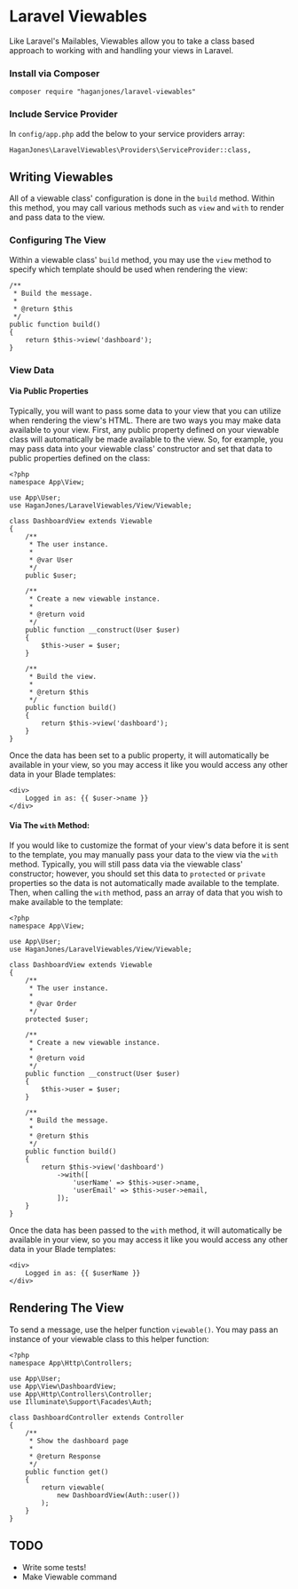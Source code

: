 # Laravel Viewables
Like Laravel's Mailables, Viewables allow you to take a
class based approach to working with and handling your
views in Laravel.

### Install via Composer
```
composer require "haganjones/laravel-viewables"
```

### Include Service Provider
In `config/app.php` add the below to your service providers array:
```
HaganJones\LaravelViewables\Providers\ServiceProvider::class,
```

## Writing Viewables

All of a viewable class' configuration is done in the `build` method. 
Within this method, you may call various methods such as `view` and
`with` to render and pass data to the view.

### Configuring The View

Within a viewable class' `build` method, you may use the `view` method
to specify which template should be used when rendering the view:

```
/**
 * Build the message.
 *
 * @return $this
 */
public function build()
{
    return $this->view('dashboard');
}
```

### View Data

#### Via Public Properties

Typically, you will want to pass some data to your view that you can utilize
when rendering the view's HTML. There are two ways you may make data
available to your view. First, any public property defined on your
viewable class will automatically be made available to the view.
So, for example, you may pass data into your viewable class'
constructor and set that data to public properties defined
on the class:

```
<?php
namespace App\View;
 
use App\User;
use HaganJones/LaravelViewables/View/Viewable;
 
class DashboardView extends Viewable
{
    /**
     * The user instance.
     *
     * @var User
     */
    public $user;
 
    /**
     * Create a new viewable instance.
     *
     * @return void
     */
    public function __construct(User $user)
    {
        $this->user = $user;
    }
 
    /**
     * Build the view.
     *
     * @return $this
     */
    public function build()
    {
        return $this->view('dashboard');
    }
}
```

Once the data has been set to a public property, it will automatically
be available in your view, so you may access it like you would
access any other data in your Blade templates:

```
<div>
    Logged in as: {{ $user->name }}
</div>
```
#### Via The `with` Method:

If you would like to customize the format of your view's data before it is
sent to the template, you may manually pass your data to the view via
the `with` method. Typically, you will still pass data via the
viewable class' constructor; however, you should set this
data to `protected` or `private` properties so the data
is not automatically made available to the template.
Then, when calling the `with` method, pass an
array of data that you wish to make available
to the template:

```
<?php
namespace App\View;
 
use App\User;
use HaganJones/LaravelViewables/View/Viewable;
 
class DashboardView extends Viewable
{
    /**
     * The user instance.
     *
     * @var Order
     */
    protected $user;
 
    /**
     * Create a new viewable instance.
     *
     * @return void
     */
    public function __construct(User $user)
    {
        $this->user = $user;
    }
 
    /**
     * Build the message.
     *
     * @return $this
     */
    public function build()
    {
        return $this->view('dashboard')
            ->with([
                'userName' => $this->user->name,
                'userEmail' => $this->user->email,
            ]);
    }
}
```
Once the data has been passed to the `with` method, it will automatically be available
in your view, so you may access it like you would access any other data in your
Blade templates:

```
<div>
    Logged in as: {{ $userName }}
</div>
```

## Rendering The View

To send a message, use the helper function `viewable()`. You may pass an
instance of your viewable class to this helper function:

```
<?php
namespace App\Http\Controllers;
 
use App\User;
use App\View\DashboardView;
use App\Http\Controllers\Controller;
use Illuminate\Support\Facades\Auth;
 
class DashboardController extends Controller
{
    /**
     * Show the dashboard page
     *
     * @return Response
     */
    public function get()
    {
        return viewable(
            new DashboardView(Auth::user())
        );
    }
}
```

## TODO
- Write some tests!
- Make Viewable command
